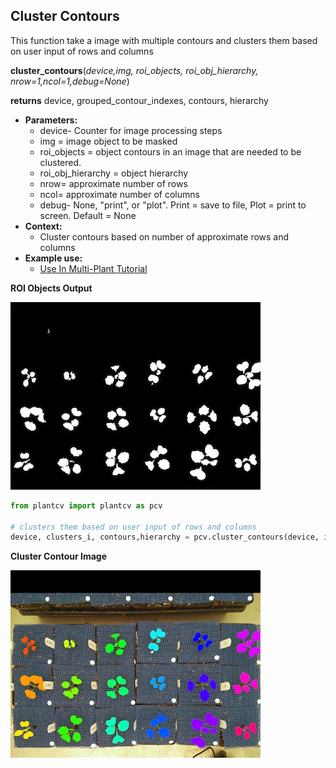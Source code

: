 ## Cluster Contours

This function take a image with multiple contours and clusters them based on user input of rows and columns

**cluster_contours**(*device,img, roi_objects, roi_obj_hierarchy, nrow=1,ncol=1,debug=None*)

**returns** device, grouped_contour_indexes, contours, hierarchy

- **Parameters:**
    - device- Counter for image processing steps
    - img = image object to be masked
    - roi_objects = object contours in an image that are needed to be clustered.
    - roi_obj_hierarchy = object hierarchy
    - nrow= approximate number of rows
    - ncol= approximate number of columns
    - debug- None, "print", or "plot". Print = save to file, Plot = print to screen. Default = None
- **Context:**
    - Cluster contours based on number of approximate rows and columns
- **Example use:**
    - [Use In Multi-Plant Tutorial](multi-plant_tutorial.md)
    

**ROI Objects Output**

![Screenshot](img/documentation_images/cluster_contour/13_roi_mask.jpg)

```python
from plantcv import plantcv as pcv

# clusters them based on user input of rows and columns
device, clusters_i, contours,hierarchy = pcv.cluster_contours(device, img, roi_objects, roi_obj_hierarchy, 4, 6, debug="print")
```

**Cluster Contour Image**

![Screenshot](img/documentation_images/cluster_contour/14_clusters.jpg)

